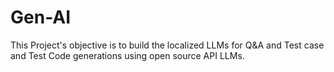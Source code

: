 # Gen-AI
This Project's objective is to build the localized LLMs for Q&A and Test case and Test Code generations using open source API LLMs.
